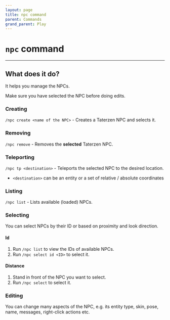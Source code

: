 ```yaml
---
layout: page
title: npc command
parent: Commands
grand_parent: Play
---
```


# `npc` command

---

## What does it do?

It helps you manage the NPCs.

Make sure you have selected the NPC before doing edits.

### Creating
`/npc create <name of the NPC>` - Creates a Taterzen NPC and selects it.

### Removing
`/npc remove` - Removes the **selected** Taterzen NPC.

### Teleporting
`/npc tp <destination>` - Teleports the selected NPC to the desired location.
* `<destination>` can be an entity or a set of relative / absolute coordinates

### Listing
`/npc list` - Lists available (loaded) NPCs.

### Selecting
You can select NPCs by their ID or based on proximity and look direction.

#### **Id**
1. Run `/npc list` to view the IDs of available NPCs.
2. Run `/npc select id <ID>` to select it.

#### **Distance**
1. Stand in front of the NPC you want to select.
2. Run `/npc select` to select it.


### Editing

You can change many aspects of the NPC, e.g. its entity type, skin, pose, name, messages, right-click actions etc.
